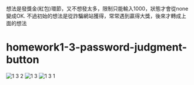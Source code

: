 想法是發獎金(紅包)環節，又不想發太多，限制只能輸入1000，狀態才會從none變成OK.
不過初始的想法是從詐騙網站獲得，常常遇到贏得大獎，後來才轉成上面的想法
# homework1-3-password-judgment-button
![1 3 2](https://user-images.githubusercontent.com/94239954/221865885-6468ba37-9fe5-4774-8b0d-296be6fe600f.png)
![1 3](https://user-images.githubusercontent.com/94239954/221863956-da0a5a01-639a-4520-880c-cfe718845cfb.jpg)
![1 3 1](https://user-images.githubusercontent.com/94239954/221864010-70229e7d-b7cb-4d36-a6f6-259cefce6904.jpg)
